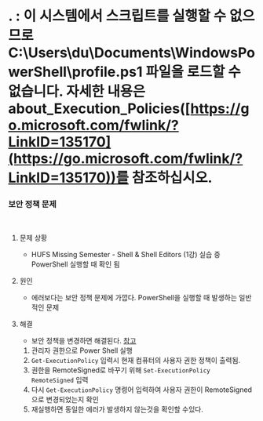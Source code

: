 # . : 이 시스템에서 스크립트를 실행할 수 없으므로 C:\Users\du\Documents\WindowsPowerShell\profile.ps1 파일을 로드할 수 없습니다. 자세한 내용은 about_Execution_Policies([https://go.microsoft.com/fwlink/?LinkID=135170](https://go.microsoft.com/fwlink/?LinkID=135170))를 참조하십시오.

### 보안 정책 문제
<br>

1. 문제 상황
    * HUFS Missing Semester - Shell & Shell Editors (1강) 실습 중 PowerShell 실행할 때 확인 됨

2. 원인
    * 에러보다는 보안 정책 문제에 가깝다. PowerShell을 실행할 때 발생하는 일반적인 문제

3. 해결
    * 보안 정책을 변경하면 해결된다. [참고](https://vast.tistory.com/116)
    1. 관리자 권한으로 Power Shell 실행
    2. `Get-ExecutionPolicy` 입력시 현재 컴퓨터의 사용자 권한 정책이 출력됨. 
    3. 권한을 RemoteSigned로 바꾸기 위해 `Set-ExecutionPolicy RemoteSigned` 입력
    4. 다시 `Get-ExecutionPolicy` 명령어 입력하여 사용자 권한이 RemoteSigned으로 변경되었는지 확인
    5. 재실행하면 동일한 에러가 발생하지 않는것을 확인할 수있다.

